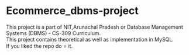 # Ecommerce_dbms-project
This project is a part of NIT,Arunachal Pradesh or Database Management Systems (DBMS) - CS-309 Curriculum.<br>
This project contains theoretical as well as implementation in MySQL.<br>
If you liked the repo do :star: it. 
